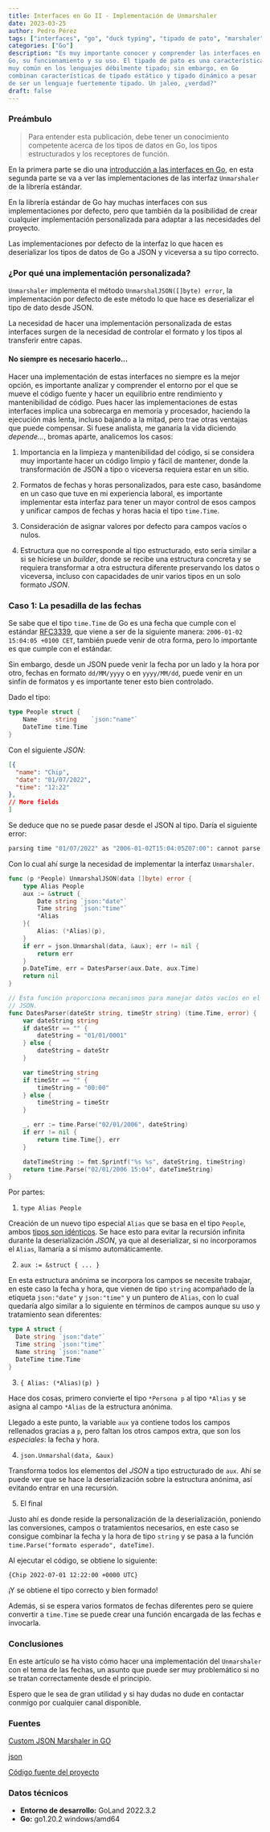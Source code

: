 ```yaml
---
title: Interfaces en Go II - Implementación de Unmarshaler
date: 2023-03-25
author: Pedro Pérez
tags: ["interfaces", "go", "duck typing", "tipado de pato", "marshaler", "unmarshaler"]
categories: ["Go"]
description: "Es muy importante conocer y comprender las interfaces en
Go, su funcionamiento y su uso. El tipado de pato es una característica
muy común en los lenguajes débilmente tipado; sin embargo, en Go
combinan características de tipado estático y tipado dinámico a pesar
de ser un lenguaje fuertemente tipado. Un jaleo, ¿verdad?"
draft: false
---
```


### Preámbulo

> Para entender esta publicación, debe tener un conocimiento competente
> acerca de los tipos de datos en Go, los tipos estructurados y los
> receptores de función.

En la primera parte se dio una [introducción a las interfaces en Go](/posts/2023/03/interfaces-en-go-i-introducción/), 
en esta segunda parte se va a ver las implementaciones de las interfaz
`Unmarshaler` de la librería estándar.

En la librería estándar de Go hay muchas interfaces con sus 
implementaciones por defecto, pero que también da la posibilidad de 
crear cualquier implementación personalizada para adaptar a las
necesidades del proyecto. 

Las implementaciones por defecto de la interfaz lo que hacen es
deserializar los tipos de datos de Go a JSON y viceversa a su tipo 
correcto.

### ¿Por qué una implementación personalizada?

`Unmarshaler` implementa el método `UnmarshalJSON([]byte) error`, la 
implementación por defecto de este método lo que hace es deserializar 
el tipo de dato desde JSON.

La necesidad de hacer una implementación personalizada de estas 
interfaces surgen de la necesidad de controlar el formato y los tipos al
transferir entre capas.

#### No siempre es necesario hacerlo...

Hacer una implementación de estas interfaces no siempre es la mejor
opción, es importante analizar y comprender el entorno por el que se
mueve el código fuente y hacer un equilibrio entre rendimiento y
mantenibilidad de código. Pues hacer las implementaciones de estas
interfaces implica una sobrecarga en memoria y procesador, haciendo la
ejecución más lenta, incluso bajando a la mitad, pero trae otras
ventajas que puede compensar. Si fuese analista, me ganaría la vida 
diciendo _depende..._, bromas aparte, analicemos los casos:

1. Importancia en la limpieza y mantenibilidad del código, si se
considera muy importante hacer un código limpio y fácil de mantener,
donde la transformación de JSON a tipo o viceversa requiera estar
en un sitio.

2. Formatos de fechas y horas personalizados, para este caso, basándome
en un caso que tuve en mi experiencia laboral, es importante implementar
esta interfaz para tener un mayor control de esos campos y unificar
campos de fechas y horas hacia el tipo `time.Time`.

3. Consideración de asignar valores por defecto para campos vacíos o
nulos.

4. Estructura que no corresponde al tipo estructurado, esto sería
similar a si se hiciese un _builder_, donde se recibe una estructura
concreta y se requiera transformar a otra estructura diferente 
preservando los datos o viceversa, incluso con capacidades de unir
varios tipos en un solo formato _JSON_.

### Caso 1: La pesadilla de las fechas

Se sabe que el tipo `time.Time` de Go es una fecha que cumple con el
estándar [RFC3339](https://www.rfc-editor.org/rfc/rfc3339), que viene a 
ser de la siguiente manera: `2006-01-02 15:04:05 +0100 CET`, también 
puede venir de otra forma, pero lo importante es que cumple con el 
estándar.

Sin embargo, desde un JSON puede venir la fecha por un lado y la hora 
por otro, fechas en formato `dd/MM/yyyy` o en `yyyy/MM/dd`,  puede venir
en un sinfín de formatos y es importante tener esto bien controlado.

Dado el tipo:

```go
type People struct {
	Name     string    `json:"name"`
	DateTime time.Time
}
```

Con el siguiente _JSON_:

```json
[{
  "name": "Chip",
  "date": "01/07/2022",
  "time": "12:22"
},
// More fields
]
```

Se deduce que no se puede pasar desde el JSON al tipo. Daría el
siguiente error:

```bash
parsing time "01/07/2022" as "2006-01-02T15:04:05Z07:00": cannot parse "01/07/2022" as "2006"
```

Con lo cual ahí surge la necesidad de implementar la interfaz 
`Unmarshaler`.

```go
func (p *People) UnmarshalJSON(data []byte) error {
	type Alias People
	aux := &struct {
		Date string `json:"date"`
		Time string `json:"time"`
		*Alias
	}{
		Alias: (*Alias)(p),
	}
	if err = json.Unmarshal(data, &aux); err != nil {
		return err
	}
	p.DateTime, err = DatesParser(aux.Date, aux.Time)
	return nil
}

// Esta función proporciona mecanismos para manejar datos vacíos en el
// JSON.
func DatesParser(dateStr string, timeStr string) (time.Time, error) {
	var dateString string
	if dateStr == "" {
		dateString = "01/01/0001"
	} else {
		dateString = dateStr
	}

	var timeString string
	if timeStr == "" {
		timeString = "00:00"
	} else {
		timeString = timeStr
	}

	_, err := time.Parse("02/01/2006", dateString)
	if err != nil {
		return time.Time{}, err
	}

	dateTimeString := fmt.Sprintf("%s %s", dateString, timeString)
	return time.Parse("02/01/2006 15:04", dateTimeString)
}

```

Por partes:

1. `type Alias People`

Creación de un nuevo tipo especial `Alias` que se basa en el tipo 
`People`, ambos [tipos son idénticos](https://go.dev/ref/spec#Type_identity).
Se hace esto para evitar la recursión infinita durante la 
deserialización _JSON_, ya que al deserializar, si no incorporamos el
`Alias`, llamaría a sí mismo automáticamente.

2. `aux := &struct { ... }`

En esta estructura anónima se incorpora los campos se necesite trabajar,
en este caso la fecha y hora, que vienen de tipo `string` acompañado de
la etiqueta `json:"date"` y `json:"time"` y un puntero de `Alias`, con
lo cual quedaría algo similar a lo siguiente en términos de campos
aunque su uso y tratamiento sean diferentes:

```go
type A struct {
  Date string `json:"date"`
  Time string `json:"time"`
  Name string `json:"name"`
  DateTime time.Time
}
```

3. `{ Alias: (*Alias)(p) }`

Hace dos cosas, primero convierte el tipo `*Persona p` al tipo `*Alias`
y se asigna al campo `*Alias` de la estructura anónima.

Llegado a este punto, la variable `aux` ya contiene todos los campos
rellenados gracias a `p`, pero faltan los otros campos extra, que son
los _especiales_: la fecha y hora.

4. `json.Unmarshal(data, &aux)`

Transforma todos los elementos del _JSON_ a tipo estructurado de `aux`.
Ahí se puede ver que se hace la deserialización sobre la estructura
anónima, así evitando entrar en una recursión.

5. El final

Justo ahí es donde reside la personalización de la deserialización,
poniendo las conversiones, campos o tratamientos necesarios, en este
caso se consigue combinar la fecha y la hora de tipo `string` y se pasa
a la función `time.Parse("formato esperado", dateTime)`.

Al ejecutar el código, se obtiene lo siguiente:

```text
{Chip 2022-07-01 12:22:00 +0000 UTC}
```

¡Y se obtiene el tipo correcto y bien formado!

Además, si se espera varios formatos de fechas diferentes pero se quiere
convertir a `time.Time` se puede crear una función encargada de las
fechas e invocarla.

### Conclusiones

En este artículo se ha visto cómo hacer una implementación del
`Unmarshaler` con el tema de las fechas, un asunto que puede ser muy
problemático si no se tratan correctamente desde el principio.

Espero que le sea de gran utilidad y si hay dudas no dude en contactar
conmigo por cualquier canal disponible.

### Fuentes

[Custom JSON Marshaler in GO](https://medium.com/picus-security-engineering/custom-json-marshaller-in-go-and-common-pitfalls-c43fa774db05)

[json](https://pkg.go.dev/encoding/json)

[Código fuente del proyecto](https://github.com/zepyrshut/unmarshaler-interface)

### Datos técnicos

- **Entorno de desarrollo:** GoLand 2022.3.2
- **Go:** go1.20.2 windows/amd64
